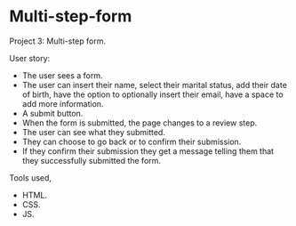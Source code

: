 # Multi-step-form

Project 3: 
Multi-step form.

User story:
* The user sees a form.
* The user can insert their name, select their marital status, 
add their date of birth, have the option to optionally insert their email,
have a space to add more information.
* A submit button.
* When the form is submitted, the page changes to a review step.
* The user can see what they submitted.
* They can choose to go back or to confirm their submission.
* If they confirm their submission they get a message telling them that they successfully submitted the form.
  
Tools used,
* HTML.
* CSS.
* JS.
